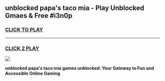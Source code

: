 
## unblocked papa's taco mia - Play Unblocked Gmaes & Free #i3n0p
<h3>
<a href="https://news.freeplayer.one?title=unblocked_papa's_taco_mia&ref=03M">CLICK TO PLAY</a></h3>
<hr>

<h3>
<a href="https://news.freeplayer.one?title=unblocked_papa's_taco_mia&ref=03M">CLICK 2 PLAY</a>
  
</h3>

<a href="https://news.freeplayer.one?title=unblocked_papa's_taco_mia&ref=03M"><img src="https://clearcache.store/games.png"></a>


**unblocked papa's taco mia games unblocked: Your Gateway to Fun and Accessible Online Gaming**
